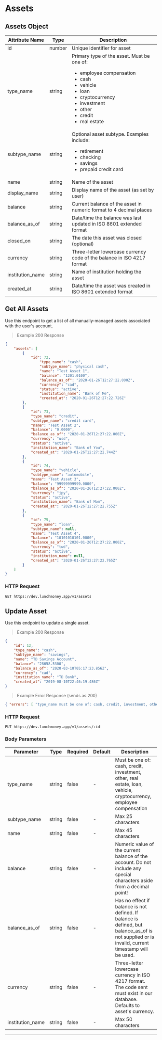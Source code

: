 # Assets

## Assets Object
Attribute Name      | Type   | Description
------------------- | ----   | -----------
id                  | number | Unique identifier for asset
type_name           | string | Primary type of the asset. Must be one of:<br><ul> <li>employee compensation</li> <li>cash</li> <li>vehicle</li> <li>loan</li> <li>cryptocurrency</li> <li>investment</li> <li>other</li> <li>credit</li> <li>real estate</li> </ul>
subtype_name        | string | Optional asset subtype. Examples include:<br><ul> <li>retirement</li> <li>checking</li> <li>savings</li> <li>prepaid credit card</li><ul>
name                | string | Name of the asset
display_name        | string | Display name of the asset (as set by user)
balance             | string | Current balance of the asset in numeric format to 4 decimal places
balance_as_of       | string | Date/time the balance was last updated in ISO 8601 extended format
closed_on           | string | The date this asset was closed (optional)
currency            | string | Three-letter lowercase currency code of the balance in ISO 4217 format
institution_name    | string | Name of institution holding the asset
created_at          | string | Date/time the asset was created in ISO 8601 extended format

## Get All Assets
Use this endpoint to get a list of all manually-managed assets associated with the user's account.

> Example 200 Response

```json
{
    "assets": [
        {
            "id": 72,
                "type_name": "cash",
                "subtype_name": "physical cash",
                "name": "Test Asset 1",
                "balance": "1201.0100",
                "balance_as_of": "2020-01-26T12:27:22.000Z",
                "currency": "cad",
                "status": "active",
                "institution_name": "Bank of Me",
                "created_at": "2020-01-26T12:27:22.726Z"
        },
        {
            "id": 73,
            "type_name": "credit",
            "subtype_name": "credit card",
            "name": "Test Asset 2",
            "balance": "0.0000",
            "balance_as_of": "2020-01-26T12:27:22.000Z",
            "currency": "usd",
            "status": "active",
            "institution_name": "Bank of You",
            "created_at": "2020-01-26T12:27:22.744Z"
        },
        {
            "id": 74,
            "type_name": "vehicle",
            "subtype_name": "automobile",
            "name": "Test Asset 3",
            "balance": "99999999999.0000",
            "balance_as_of": "2020-01-26T12:27:22.000Z",
            "currency": "jpy",
            "status": "active",
            "institution_name": "Bank of Mom",
            "created_at": "2020-01-26T12:27:22.755Z"
        },
        {
            "id": 75,
            "type_name": "loan",
            "subtype_name": null,
            "name": "Test Asset 4",
            "balance": "10101010101.0000",
            "balance_as_of": "2020-01-26T12:27:22.000Z",
            "currency": "twd",
            "status": "active",
            "institution_name": null,
            "created_at": "2020-01-26T12:27:22.765Z"
        }
    ]
}
```

### HTTP Request

`GET https://dev.lunchmoney.app/v1/assets`

## Update Asset

Use this endpoint to update a single asset.

> Example 200 Response

```json
{
    "id": 12,
    "type_name": "cash",
    "subtype_name": "savings",
    "name": "TD Savings Account",
    "balance": "28658.5300",
    "balance_as_of": "2020-03-10T05:17:23.856Z",
    "currency": "cad",
    "institution_name": "TD Bank",
    "created_at": "2019-08-10T22:46:19.486Z"
}
```

> Example Error Response (sends as 200)

```json
{ "errors": [ "type_name must be one of: cash, credit, investment, other, real estate, loan, vehicle, cryptocurrency, employee compensation" ] }
```

### HTTP Request

`PUT https://dev.lunchmoney.app/v1/assets/:id`

### Body Parameters
Parameter        | Type   | Required | Default | Description
---------        | ----   | -------- | ------- | -----------
type_name        | string | false    | -       | Must be one of: cash, credit, investment, other, real estate, loan, vehicle, cryptocurrency, employee compensation
subtype_name     | string | false    | -       | Max 25 characters
name             | string | false    | -       | Max 45 characters
balance          | string | false    | -       | Numeric value of the current balance of the account. Do not include any special characters aside from a decimal point!
balance_as_of    | string | false    | -       | Has no effect if balance is not defined. If balance is defined, but balance_as_of is not supplied or is invalid, current timestamp will be used.
currency         | string | false    | -       | Three-letter lowercase currency in ISO 4217 format. The code sent must exist in our database. Defaults to asset's currency.
institution_name | string | false    | -       | Max 50 characters

---
